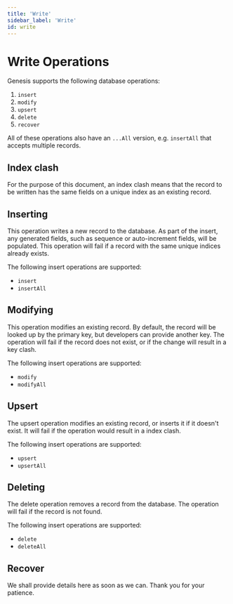 ```yaml
---
title: 'Write'
sidebar_label: 'Write'
id: write
---
```


Write Operations
================

Genesis supports the following database operations:

1.  `insert`
2.  `modify`
3.  `upsert`
4.  `delete`
5.  `recover`

All of these operations also have an `...All` version, e.g. `insertAll` that accepts multiple records.

Index clash[​](https://docs.genesis.global/secure/reference/developer/api/database/concepts/operations/write/#index-clash "Direct link to heading")
---------------------------------------------------------------------------------------------------------------------------------------------------

For the purpose of this document, an index clash means that the record to be written has the same fields on a unique index as an existing record.

Inserting[​](https://docs.genesis.global/secure/reference/developer/api/database/concepts/operations/write/#inserting "Direct link to heading")
-----------------------------------------------------------------------------------------------------------------------------------------------

This operation writes a new record to the database. As part of the insert, any generated fields, such as sequence or auto-increment fields, will be populated. This operation will fail if a record with the same unique indices already exists.

The following insert operations are supported:

-   `insert`
-   `insertAll`

Modifying[​](https://docs.genesis.global/secure/reference/developer/api/database/concepts/operations/write/#modifying "Direct link to heading")
-----------------------------------------------------------------------------------------------------------------------------------------------

This operation modifies an existing record. By default, the record will be looked up by the primary key, but developers can provide another key. The operation will fail if the record does not exist, or if the change will result in a key clash.

The following insert operations are supported:

-   `modify`
-   `modifyAll`

Upsert[​](https://docs.genesis.global/secure/reference/developer/api/database/concepts/operations/write/#upsert "Direct link to heading")
-----------------------------------------------------------------------------------------------------------------------------------------

The upsert operation modifies an existing record, or inserts it if it doesn't exist. It will fail if the operation would result in a index clash.

The following insert operations are supported:

-   `upsert`
-   `upsertAll`

Deleting[​](https://docs.genesis.global/secure/reference/developer/api/database/concepts/operations/write/#deleting "Direct link to heading")
---------------------------------------------------------------------------------------------------------------------------------------------

The delete operation removes a record from the database. The operation will fail if the record is not found.

The following insert operations are supported:

-   `delete`
-   `deleteAll`

Recover[​](https://docs.genesis.global/secure/reference/developer/api/database/concepts/operations/write/#recover "Direct link to heading")
-------------------------------------------------------------------------------------------------------------------------------------------

We shall provide details here as soon as we can. Thank you for your patience.